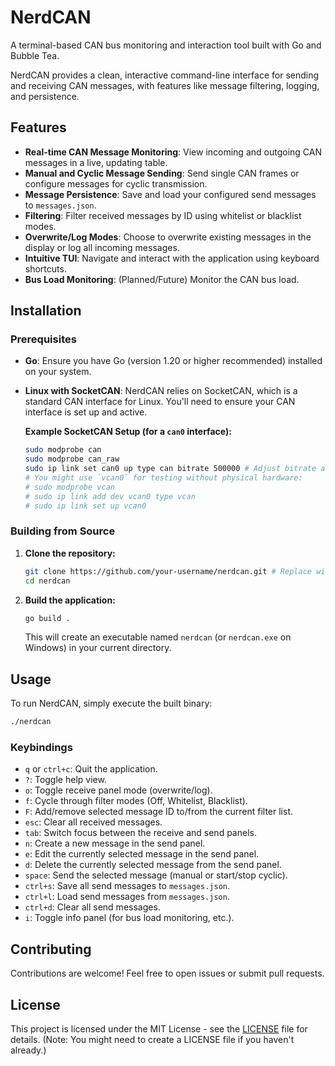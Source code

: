 # NerdCAN

A terminal-based CAN bus monitoring and interaction tool built with Go and Bubble Tea.

NerdCAN provides a clean, interactive command-line interface for sending and receiving CAN messages, with features like message filtering, logging, and persistence.

## Features

- **Real-time CAN Message Monitoring**: View incoming and outgoing CAN messages in a live, updating table.
- **Manual and Cyclic Message Sending**: Send single CAN frames or configure messages for cyclic transmission.
- **Message Persistence**: Save and load your configured send messages to `messages.json`.
- **Filtering**: Filter received messages by ID using whitelist or blacklist modes.
- **Overwrite/Log Modes**: Choose to overwrite existing messages in the display or log all incoming messages.
- **Intuitive TUI**: Navigate and interact with the application using keyboard shortcuts.
- **Bus Load Monitoring**: (Planned/Future) Monitor the CAN bus load.

## Installation

### Prerequisites

- **Go**: Ensure you have Go (version 1.20 or higher recommended) installed on your system.
- **Linux with SocketCAN**: NerdCAN relies on SocketCAN, which is a standard CAN interface for Linux. You'll need to ensure your CAN interface is set up and active.

  **Example SocketCAN Setup (for a `can0` interface):**
  ```bash
  sudo modprobe can
  sudo modprobe can_raw
  sudo ip link set can0 up type can bitrate 500000 # Adjust bitrate as needed
  # You might use `vcan0` for testing without physical hardware:
  # sudo modprobe vcan
  # sudo ip link add dev vcan0 type vcan
  # sudo ip link set up vcan0
  ```

### Building from Source

1.  **Clone the repository:**
    ```bash
    git clone https://github.com/your-username/nerdcan.git # Replace with your actual repo URL
    cd nerdcan
    ```

2.  **Build the application:**
    ```bash
    go build .
    ```

    This will create an executable named `nerdcan` (or `nerdcan.exe` on Windows) in your current directory.

## Usage

To run NerdCAN, simply execute the built binary:

```bash
./nerdcan
```

### Keybindings

-   `q` or `ctrl+c`: Quit the application.
-   `?`: Toggle help view.
-   `o`: Toggle receive panel mode (overwrite/log).
-   `f`: Cycle through filter modes (Off, Whitelist, Blacklist).
-   `F`: Add/remove selected message ID to/from the current filter list.
-   `esc`: Clear all received messages.
-   `tab`: Switch focus between the receive and send panels.
-   `n`: Create a new message in the send panel.
-   `e`: Edit the currently selected message in the send panel.
-   `d`: Delete the currently selected message from the send panel.
-   `space`: Send the selected message (manual or start/stop cyclic).
-   `ctrl+s`: Save all send messages to `messages.json`.
-   `ctrl+l`: Load send messages from `messages.json`.
-   `ctrl+d`: Clear all send messages.
-   `i`: Toggle info panel (for bus load monitoring, etc.).

## Contributing

Contributions are welcome! Feel free to open issues or submit pull requests.

## License

This project is licensed under the MIT License - see the [LICENSE](LICENSE) file for details. (Note: You might need to create a LICENSE file if you haven't already.)
